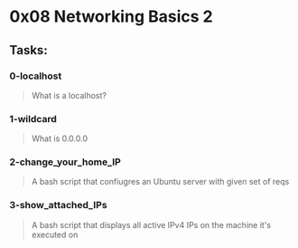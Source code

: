# 0x08 Networking Basics 2

## Tasks:

### 0-localhost
> What is a localhost?

### 1-wildcard
> What is 0.0.0.0

### 2-change_your_home_IP
> A bash script that confiugres an Ubuntu server with given set of reqs

### 3-show_attached_IPs
> A bash script that displays all active IPv4 IPs on the machine it's executed on

